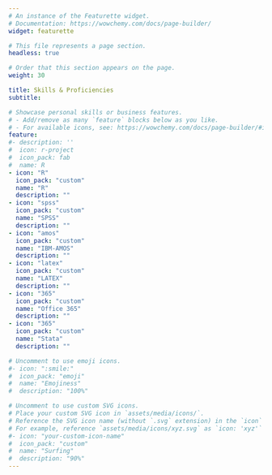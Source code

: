 ```yaml
---
# An instance of the Featurette widget.
# Documentation: https://wowchemy.com/docs/page-builder/
widget: featurette

# This file represents a page section.
headless: true

# Order that this section appears on the page.
weight: 30

title: Skills & Proficiencies
subtitle:

# Showcase personal skills or business features.
# - Add/remove as many `feature` blocks below as you like.
# - For available icons, see: https://wowchemy.com/docs/page-builder/#icons
feature:
#- description: ''
#  icon: r-project
#  icon_pack: fab
#  name: R
- icon: "R"
  icon_pack: "custom"
  name: "R"
  description: ""
- icon: "spss"
  icon_pack: "custom"
  name: "SPSS"
  description: ""
- icon: "amos"
  icon_pack: "custom"
  name: "IBM-AMOS"
  description: ""
- icon: "latex"
  icon_pack: "custom"
  name: "LATEX"
  description: ""
- icon: "365"
  icon_pack: "custom"
  name: "Office 365"
  description: ""
- icon: "365"
  icon_pack: "custom"
  name: "Stata"
  description: ""

# Uncomment to use emoji icons.
#- icon: ":smile:"
#  icon_pack: "emoji"
#  name: "Emojiness"
#  description: "100%"  

# Uncomment to use custom SVG icons.
# Place your custom SVG icon in `assets/media/icons/`.
# Reference the SVG icon name (without `.svg` extension) in the `icon` field.
# For example, reference `assets/media/icons/xyz.svg` as `icon: 'xyz'`
#- icon: "your-custom-icon-name"
#  icon_pack: "custom"
#  name: "Surfing"
#  description: "90%"
---
```


